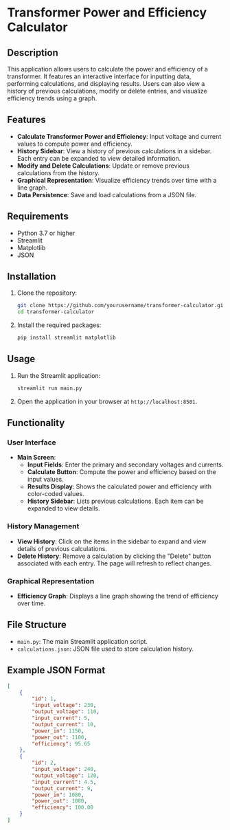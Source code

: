 # Transformer Power and Efficiency Calculator

## Description

This application allows users to calculate the power and efficiency of a transformer. It features an interactive interface for inputting data, performing calculations, and displaying results. Users can also view a history of previous calculations, modify or delete entries, and visualize efficiency trends using a graph.

## Features

- **Calculate Transformer Power and Efficiency**: Input voltage and current values to compute power and efficiency.
- **History Sidebar**: View a history of previous calculations in a sidebar. Each entry can be expanded to view detailed information.
- **Modify and Delete Calculations**: Update or remove previous calculations from the history.
- **Graphical Representation**: Visualize efficiency trends over time with a line graph.
- **Data Persistence**: Save and load calculations from a JSON file.

## Requirements

- Python 3.7 or higher
- Streamlit
- Matplotlib
- JSON

## Installation

1. Clone the repository:

    ```bash
    git clone https://github.com/yourusername/transformer-calculator.git
    cd transformer-calculator
    ```

2. Install the required packages:

    ```bash
    pip install streamlit matplotlib
    ```

## Usage

1. Run the Streamlit application:

    ```bash
    streamlit run main.py
    ```

2. Open the application in your browser at `http://localhost:8501`.

## Functionality

### User Interface

- **Main Screen**:
  - **Input Fields**: Enter the primary and secondary voltages and currents.
  - **Calculate Button**: Compute the power and efficiency based on the input values.
  - **Results Display**: Shows the calculated power and efficiency with color-coded values.
  - **History Sidebar**: Lists previous calculations. Each item can be expanded to view details.

### History Management

- **View History**: Click on the items in the sidebar to expand and view details of previous calculations.
- **Delete History**: Remove a calculation by clicking the "Delete" button associated with each entry. The page will refresh to reflect changes.

### Graphical Representation

- **Efficiency Graph**: Displays a line graph showing the trend of efficiency over time.

## File Structure

- `main.py`: The main Streamlit application script.
- `calculations.json`: JSON file used to store calculation history.

## Example JSON Format

```json
[
    {
        "id": 1,
        "input_voltage": 230,
        "output_voltage": 110,
        "input_current": 5,
        "output_current": 10,
        "power_in": 1150,
        "power_out": 1100,
        "efficiency": 95.65
    },
    {
        "id": 2,
        "input_voltage": 240,
        "output_voltage": 120,
        "input_current": 4.5,
        "output_current": 9,
        "power_in": 1080,
        "power_out": 1080,
        "efficiency": 100.00
    }
]
